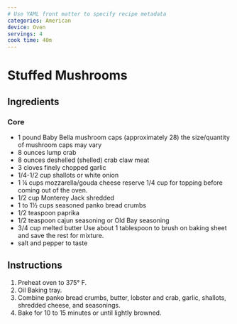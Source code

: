 ```yaml
---
# Use YAML front matter to specify recipe metadata
categories: American
device: Oven
servings: 4
cook time: 40m
---
```


# Stuffed Mushrooms

## Ingredients

### Core
- 1 pound Baby Bella mushroom caps (approximately 28) the size/quantity of mushroom caps may vary
- 8 ounces lump crab
- 8 ounces deshelled (shelled) crab claw meat
- 3 cloves finely chopped garlic
- 1/4-1/2 cup shallots or white onion
- 1 ¼ cups mozzarella/gouda cheese reserve 1/4 cup for topping before coming out of the oven.
- 1/2 cup Monterey Jack shredded
- 1 to 1½ cups seasoned panko bread crumbs
- 1/2 teaspoon paprika
- 1/2 teaspoon cajun seasoning or Old Bay seasoning
- 3/4 cup melted butter Use about 1 tablespoon to brush on baking sheet and save the rest for mixture.
- salt and pepper to taste



## Instructions
 
1. Preheat oven to 375° F.
2. Oil Baking tray.
3. Combine panko bread crumbs, butter, lobster and crab, garlic, shallots, shredded cheese, and seasonings.
3. Bake for 10 to 15 minutes or until lightly browned.

